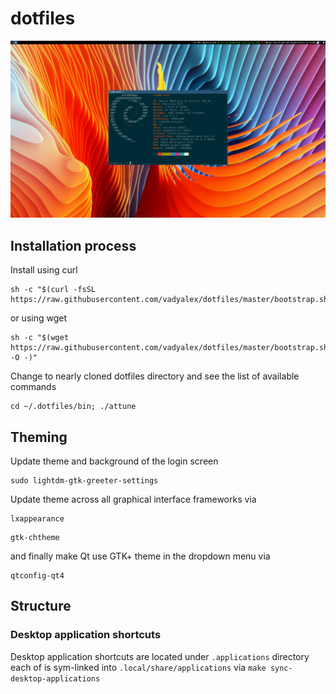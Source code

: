 # dotfiles

![Complete i3 desktop setup](screenshot.png?raw=true)

## Installation process

Install using curl

```shell
sh -c "$(curl -fsSL https://raw.githubusercontent.com/vadyalex/dotfiles/master/bootstrap.sh)"
```

or using wget

```shell
sh -c "$(wget https://raw.githubusercontent.com/vadyalex/dotfiles/master/bootstrap.sh -O -)"
```

Change to nearly cloned dotfiles directory and see the list of available commands

```shell
cd ~/.dotfiles/bin; ./attune
```

## Theming

Update theme and background of the login screen

```shell
sudo lightdm-gtk-greeter-settings
```

Update theme across all graphical interface frameworks via

```shell
lxappearance
```

```shell
gtk-chtheme
```

and finally make Qt use GTK+ theme in the dropdown menu via

```shell
qtconfig-qt4
```

## Structure

### Desktop application shortcuts

Desktop application shortcuts are located under `.applications` directory each of is sym-linked into `.local/share/applications` via `make sync-desktop-applications`
